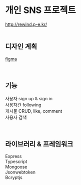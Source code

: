 # 개인 SNS 프로젝트
http://rewind.p-e.kr/
<br>
<br>

## 디자인 계획

[figma](https://www.figma.com/file/Tu8TDuYjfWv0Hdq5t8uPAD/Untitled?node-id=0%3A1)

<br>

## 기능

사용자 sign up & sign in <br>
사용자간 following <br>
게시물 CRUD, like, comment <br>
사용자 검색

<br>

## 라이브러리 & 프레임워크

Express<br>
Typescript<br>
Mongoose <br>
Jsonwebtoken <br>
Bcryptjs <br>
